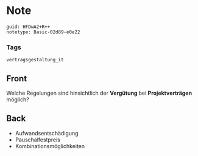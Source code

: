 # Note
```
guid: HFDwA2+R++
notetype: Basic-02d89-e0e22
```

### Tags
```
vertragsgestaltung_it
```

## Front
Welche Regelungen sind hinsichtlich der <b>Vergütung </b>bei <b>Projektverträgen </b>möglich?

## Back
<ul><li>Aufwandsentschädigung</li><li>Pauschalfestpreis</li><li>Kombinationsmöglichkeiten</li></ul>

